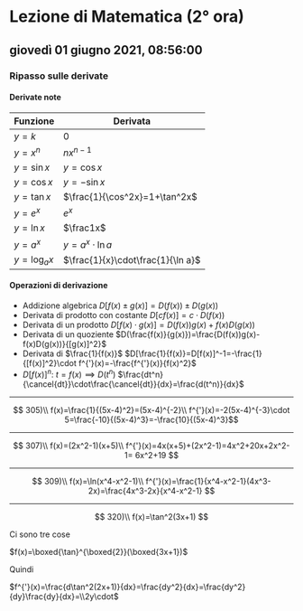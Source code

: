 # Lezione di Matematica (2° ora)

## giovedì 01 giugno 2021, 08:56:00

### Ripasso sulle derivate

#### Derivate note

|Funzione|Derivata|
|----|----|
|$y=k$|0|
|$y=x^n$|$nx^{n-1}$|
|$y=\sin x$|$y=\cos x$|
|$y=\cos x$|$y=-\sin x$
|$y=\tan x$|$\frac{1}{\cos^2x}=1+\tan^2x$|
|$y=e^x$|$e^x$|
|$y=\ln x$|$\frac1x$|
|$y=a^x$|$y=a^x\cdot\ln a$|
|$y=\log_{a}x$|$\frac{1}{x}\cdot\frac{1}{\ln a}$

#### Operazioni di derivazione

* Addizione algebrica
 $D[f(x)\pm g(x)]=D(f(x))\pm D(g(x))$
 * Derivata di prodotto con costante
 $D[c f(x)]=c\cdot D(f(x))$
* Derivata di un prodotto
$D[f(x)\cdot g(x)]=D(f(x))g(x)+f(x)D(g(x))$ 
* Derivata di un quoziente
$D(\frac{f(x)}{g(x)})=\frac{D(f(x))g(x)-f(x)D(g(x))}{[g(x)]^2}$
* Derivata di $\frac{1}{f(x)}$
$D[\frac{1}{f(x)}=D[f(x)]^-1=-\frac{1}{[f(x)]^2}\cdot f^{'}(x)=-\frac{f^{'}(x)}{f(x)^2}$
* $D[f(x)]^n$:
$t=f(x)\implies D(t^n)$
$\frac{dt^n}{\cancel{dt}}\cdot\frac{\cancel{dt}}{dx}=\frac{d(t^n)}{dx}$


---

$$
305)\\
f(x)=\frac{1}{(5x-4)^2}=(5x-4)^{-2}\\
f^{'}(x)=-2(5x-4)^{-3}\cdot 5=\frac{-10}{(5x-4)^3}=-\frac{10}{(5x-4)^3}$$

---

$$
307)\\
f(x)=(2x^2-1)(x+5)\\
f^{'}(x)=4x(x+5)+(2x^2-1)=4x^2+20x+2x^2-1=
6x^2+19
$$

---

$$
309)\\
f(x)=\ln(x^4-x^2-1)\\
f^{'}(x)=\frac{1}{x^4-x^2-1}(4x^3-2x)=\frac{4x^3-2x}{x^4-x^2-1}
$$

---

$$
320)\\
f(x)=\tan^2(3x+1)
$$

Ci sono tre cose

$f(x)=\boxed{\tan}^{\boxed{2}}(\boxed{3x+1})$

Quindi

$f^{'}(x)=\frac{d\tan^2(2x+1)}{dx}=\frac{dy^2}{dx}=\frac{dy^2}{dy}\frac{dy}{dx}=\\2y\cdot$
<!--stackedit_data:
eyJoaXN0b3J5IjpbLTEwMTk4MDA0NjYsLTM2MDY5MTI0LDUyNT
U4NzI3M119
-->